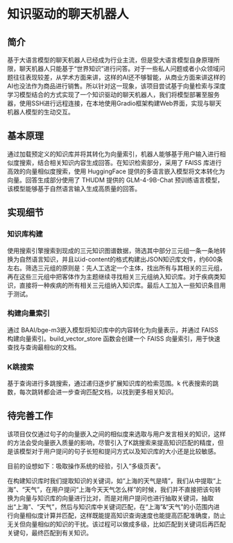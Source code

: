 # 知识驱动的聊天机器人
## 简介
基于大语言模型的聊天机器人已经成为行业主流，但是受大语言模型自身原理所限，聊天机器人只能基于“世界知识”进行问答。对于一些私人问题或者小众领域问题往往表现较差，从学术方面来讲，这样的AI还不够智能，从商业方面来讲这样的AI也没法作为商品进行销售。所以针对这一现象，该项目尝试基于向量检索与深度学习模型结合的方式实现了一个知识驱动的聊天机器人，我们将模型部署至服务器，使用SSH进行远程连接，在本地使用Gradio框架构建Web界面，实现与聊天机器人模型的生动交互。

## 基本原理
通过加载预定义的知识库并将其转化为向量索引，机器人能够基于用户输入进行相似度搜索，结合相关知识内容生成回答。在知识检索部分，采用了 FAISS 库进行高效的向量相似度搜索，使用 HuggingFace 提供的多语言嵌入模型将文本转化为向量。回答生成部分使用了 THUDM 提供的 GLM-4-9B-Chat 预训练语言模型，该模型能够基于自然语言输入生成高质量的回答。

## 实现细节

### 知识库构建
使用搜索引擎搜索到现成的三元知识图谱数据，筛选其中部分三元组一条一条地转换为自然语言知识，并且以id-content的格式构建出JSON知识库文件，约600条左右。筛选三元组的原则是：先人工选定一个主体，找出所有与其相关的三元组，再在这些三元组中把客体作为主题继续寻找相关三元组纳入知识库。对于疾病类知识，直接将一种疾病的所有相关三元组纳入知识库。最后人工加入一些知识条目用于测试。

### 构建向量索引
通过 BAAI/bge-m3嵌入模型将知识库中的内容转化为向量表示，并通过 FAISS 构建向量索引。build_vector_store 函数会创建一个 FAISS 向量索引，用于快速查找与查询最相似的文档。

### K跳搜索
基于查询进行多跳搜索，通过递归逐步扩展知识库的检索范围。k 代表搜索的跳数，每次跳转都会进一步查询匹配文档，以找到更多相关知识。

## 待完善工作
该项目仅仅通过句子的向量嵌入之间的相似度来选取与用户发言相关的知识，这样的方法会受向量嵌入质量的影响，尽管引入了K跳搜索来提高知识匹配的精度，但是该模型对于用户提问的句子长短和提问方式以及知识库的大小还是比较敏感。

目前的设想如下：吸取操作系统的经验，引入“多级页表”。

在构建知识库时我们提取知识的关键词，如“上海的天气是晴”，我们从中提取“上海”、“天气”，在用户提问“上海今天天气怎么样”的时候，我们并不直接把该句转换为向量与知识库的向量进行比对，而是对用户提问也进行抽取关键词，抽取出“上海”、“天气”，然后与知识库中关键词匹配，在“上海”&“天气”的小范围内进行向量相似度计算并匹配，这样既能提高知识查询速度也能提高匹配准确度，防止无关但向量相似的知识的干扰。该过程可以做成多级，比如匹配到关键词后再匹配关键句，最终匹配到有关知识。
